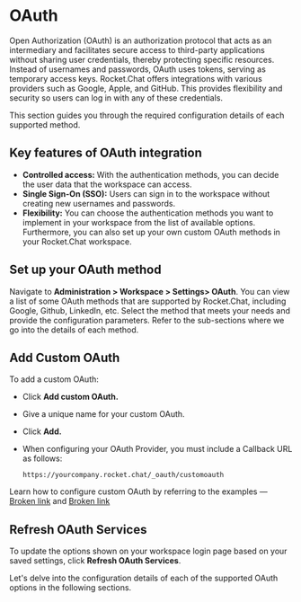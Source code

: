 # OAuth

Open Authorization (OAuth) is an authorization protocol that acts as an intermediary and facilitates secure access to third-party applications without sharing user credentials, thereby protecting specific resources. Instead of usernames and passwords, OAuth uses tokens, serving as temporary access keys. Rocket.Chat offers integrations with various providers such as Google, Apple, and GitHub. This provides flexibility and security so users can log in with any of these credentials.&#x20;

This section guides you through the required configuration details of each supported method.&#x20;

## Key features of OAuth integration

* **Controlled access:** With the authentication methods, you can decide the user data that the workspace can access.
* **Single Sign-On (SSO):** Users can sign in to the workspace without creating new usernames and passwords.&#x20;
* **Flexibility:** You can choose the authentication methods you want to implement in your workspace from the list of available options. Furthermore, you can also set up your own custom OAuth methods in your Rocket.Chat workspace.

## **Set up your OAuth method**&#x20;

Navigate to **Administration > Workspace > Settings> OAuth**. You can view a list of some OAuth methods that are supported by Rocket.Chat, including Google, Github, LinkedIn, etc. Select the method that meets your needs and provide the configuration parameters. Refer to the sub-sections where we go into the details of each method.

## Add Custom OAuth

To add a custom OAuth:

* Click **Add custom OAuth.**
* Give a unique name for your custom OAuth.
* Click **Add.**
*   When configuring your OAuth Provider, you must include a Callback URL as follows:

    ```
    https://yourcompany.rocket.chat/_oauth/customoauth
    ```

Learn how to configure custom OAuth by referring to the examples — [Broken link](broken-reference "mention") and [Broken link](broken-reference "mention")

## Refresh OAuth Services

To update the options shown on your workspace login page based on your saved settings, click **Refresh OAuth Services**.

Let's delve into the configuration details of each of the supported OAuth options in the following sections.
